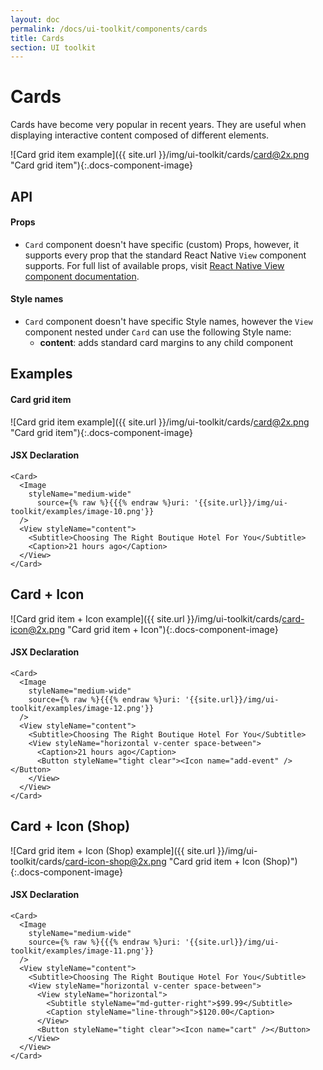 ```yaml
---
layout: doc
permalink: /docs/ui-toolkit/components/cards
title: Cards
section: UI toolkit
---
```


# Cards

Cards have become very popular in recent years. They are useful when displaying interactive content composed of different elements.

![Card grid item example]({{ site.url }}/img/ui-toolkit/cards/card@2x.png "Card grid item"){:.docs-component-image}

## API

#### Props

* `Card` component doesn't have specific (custom) Props, however, it supports every prop that the standard React Native `View` component supports. For full list of available props, visit
[React Native View component documentation](https://facebook.github.io/react-native/docs/view.html "React Native View component documentation").

#### Style names
* `Card` component doesn't have specific Style names, however the `View` component nested under `Card` can use the following Style name:
  * **content**: adds standard card margins to any child component

## Examples

#### Card grid item
![Card grid item example]({{ site.url }}/img/ui-toolkit/cards/card@2x.png "Card grid item"){:.docs-component-image}

#### JSX Declaration
```JSX
<Card>
  <Image
    styleName="medium-wide"
      source={% raw %}{{{% endraw %}uri: '{{site.url}}/img/ui-toolkit/examples/image-10.png'}}
  />
  <View styleName="content">
    <Subtitle>Choosing The Right Boutique Hotel For You</Subtitle>
    <Caption>21 hours ago</Caption>
  </View>
</Card>
```

## Card + Icon
![Card grid item + Icon example]({{ site.url }}/img/ui-toolkit/cards/card-icon@2x.png "Card grid item + Icon"){:.docs-component-image}

#### JSX Declaration
```JSX
<Card>
  <Image
    styleName="medium-wide"
    source={% raw %}{{{% endraw %}uri: '{{site.url}}/img/ui-toolkit/examples/image-12.png'}}
  />
  <View styleName="content">
    <Subtitle>Choosing The Right Boutique Hotel For You</Subtitle>
    <View styleName="horizontal v-center space-between">
      <Caption>21 hours ago</Caption>
      <Button styleName="tight clear"><Icon name="add-event" /></Button>
    </View>
  </View>
</Card>
```

## Card + Icon (Shop)
![Card grid item + Icon (Shop) example]({{ site.url }}/img/ui-toolkit/cards/card-icon-shop@2x.png "Card grid item + Icon (Shop)"){:.docs-component-image}

#### JSX Declaration
```JSX
<Card>
  <Image
    styleName="medium-wide"
    source={% raw %}{{{% endraw %}uri: '{{site.url}}/img/ui-toolkit/examples/image-11.png'}}
  />
  <View styleName="content">
    <Subtitle>Choosing The Right Boutique Hotel For You</Subtitle>
    <View styleName="horizontal v-center space-between">
      <View styleName="horizontal">
        <Subtitle styleName="md-gutter-right">$99.99</Subtitle>
        <Caption styleName="line-through">$120.00</Caption>
      </View>
      <Button styleName="tight clear"><Icon name="cart" /></Button>
    </View>
  </View>
</Card>
```
